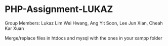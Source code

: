 # PHP-Assignment-LUKAZ
Group Members: Lukaz Lim Wei Hwang, Ang Yit Soon, Lee Jun Xian, Cheah Kar Xuan

Merge/replace files in htdocs and mysql with the ones in your xampp folder
